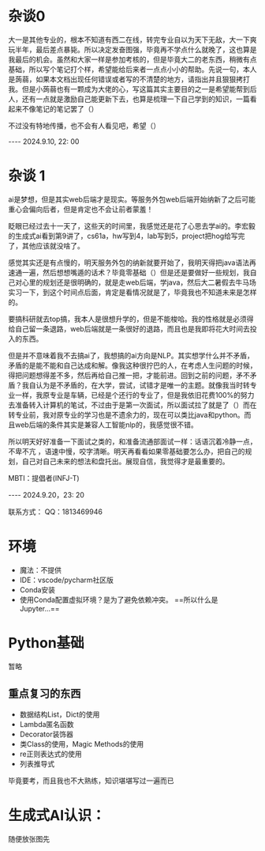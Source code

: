 # 杂谈0

大一是其他专业的，根本不知道有西二在线，转完专业自以为天下无敌，大一下爽玩半年，最后差点暴毙。所以决定发奋图强，毕竟再不学点什么就晚了，这也算是我最后的机会。虽然和大家一样是参加考核的，但是毕竟大二的老东西，稍微有点基础，所以写个笔记打个样，希望能给后来者一点点小小的帮助。先说一句，本人是蒟蒻，如果本文档出现任何错误或者写的不清楚的地方，请指出并且狠狠拷打我。但是小蒟蒻也有一颗成为大佬的心，写这篇其实主要目的之一是希望能帮到后人，还有一点就是激励自己能更新下去，也算是梳理一下自己学到的知识，一篇看起来不像笔记的笔记罢了（）

不过没有特地传播，也不会有人看见吧，希望（）

---- 2024.9.10, 22: 00

# 杂谈 1

ai是梦想，但是其实web后端才是现实。等服务外包web后端开始纳新了之后可能重心会偏向后者，但是肯定也不会让前者蒙羞！

眨眼已经过去十一天了，这些天的时间里，我感觉还是花了心思去学ai的。李宏毅的生成式ai看到第9讲了，cs61a，hw写到4，lab写到5，project把hog给写完了，其他应该就没啥了。

感觉其实还是有点慢的，明天服务外包的纳新就要开始了，我明天得把java语法再速通一遍，然后想想嘴遁的话术？毕竟零基础（）但是还是要做好一些规划，我自己对心里的规划还是很明确的，就是走web后端，学java，然后大二暑假去牛马场实习一下，到这个时间点后面，肯定是看情况就是了，毕竟我也不知道未来是怎样的。

要搞科研就去top搞，我本人是很想升学的，但是不能梭哈。我的性格就是必须得给自己留一条退路，web后端就是一条很好的退路，而且也是我即将花大时间去投入的东西。

但是并不意味着我不去搞ai了，我想搞的ai方向是NLP。其实想学什么并不矛盾，矛盾的是能不能和自己达成和解。像我这种很拧巴的人，在考虑人生问题的时候，得把问题想得差不多，然后再给自己推一把，才能前进。回到之前的问题，矛不矛盾？我自认为是不矛盾的，在大学，尝试，试错才是唯一的主题。就像我当时转专业一样，我原专业是车辆，已经是个还行的专业了，但是我依旧花费100%的努力去准备转入计算机的笔试，不过由于是第一次面试，所以面试拉了就是了（）而在转专业前，我对原专业的学习也是不遗余力的，现在可以类比java和python。而且web后端的条件其实是兼容人工智能nlp的，我感觉很不错。

所以明天好好准备一下面试之类的，和准备流通部面试一样：话语沉着冷静一点，不卑不亢 ，语速中慢，咬字清晰。明天再看看如果零基础要怎么办，把自己的规划，自己对自己未来的想法和盘托出。展现自信，我觉得才是最重要的。

MBTI：提倡者(INFJ-T)

---- 2024.9.20，23: 20






联系方式：
QQ：1813469946

# 环境

- 魔法：不提供
- IDE：vscode/pycharm社区版
- Conda安装
- 使用Conda配置虚拟环境？是为了避免依赖冲突。
==所以什么是Jupyter...==
# Python基础

暂略
## 重点复习的东西

- 数据结构List，Dict的使用
- Lambda匿名函数
- Decorator装饰器
- 类Class的使用，Magic Methods的使用
- re正则表达式的使用
- 列表推导式

毕竟要考，而且我也不大熟练，知识堪堪写过一遍而已




























# 生成式AI认识：

随便放张图先

